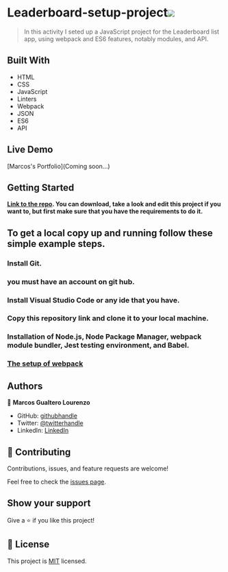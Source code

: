 # Leaderboard-setup-project![](https://img.shields.io/badge/Microverse-blueviolet)

> In this activity I seted up a JavaScript project for the Leaderboard list app, using webpack and ES6 features, notably modules, and API.

## Built With

- HTML
- CSS
- JavaScript
- Linters
- Webpack
- JSON
- ES6
- API

## Live Demo

[Marcos's Portfolio](Coming soon...)
 
## Getting Started

**[Link to the repo](https://github.com/Goruchie/Leaderboard-setup-project.git). You can download, take a look and edit this project if you want to, but first make sure that you have the requirements to do it.**



## To get a local copy up and running follow these simple example steps.

### Install Git.

### you must have an account on git hub.

### Install Visual Studio Code or any ide that you have.

### Copy this repository link and clone it to your local machine.

### Installation of Node.js, Node Package Manager, webpack module bundler, Jest testing environment, and Babel.

### [The setup of webpack](https://webpack.js.org/guides/getting-started/)


## Authors

👤 **Marcos Gualtero Lourenzo**

- GitHub: [githubhandle](@https://github.com/Goruchie)
- Twitter: [@twitterhandle](https://twitter.com/Goruchie2)
- LinkedIn: [LinkedIn](https://www.linkedin.com/in/marcos-gualtero-a2aa35246/)

## 🤝 Contributing

Contributions, issues, and feature requests are welcome!

Feel free to check the [issues page](../../issues/).

## Show your support

Give a ⭐️ if you like this project!



## 📝 License

This project is [MIT](./LICENSE) licensed.